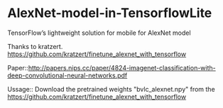 # AlexNet-model-in-TensorflowLite
TensorFlow’s lightweight solution for mobile for AlexNet model

Thanks to kratzert.
https://github.com/kratzert/finetune_alexnet_with_tensorflow

Paper::http://papers.nips.cc/paper/4824-imagenet-classification-with-deep-convolutional-neural-networks.pdf


Ussage::
Download the pretrained weights "bvlc_alexnet.npy" from the https://github.com/kratzert/finetune_alexnet_with_tensorflow


